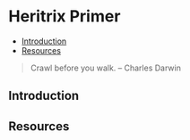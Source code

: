 # Heritrix Primer

-   [Introduction](#HeritrixPrimer-Introduction)
-   [Resources](#HeritrixPrimer-Resources)

> Crawl before you walk. – Charles Darwin

## Introduction

## Resources
